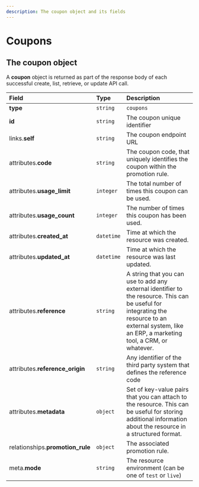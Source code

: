 ```yaml
---
description: The coupon object and its fields
---
```


# Coupons

## The coupon object

A **coupon** object is returned as part of the response body of each successful create, list, retrieve, or update API call.

| Field | Type | Description |
| :--- | :--- | :--- |
| **type** | `string` | `coupons` |
| **id** | `string` | The coupon unique identifier |
| links.**self** | `string` | The coupon endpoint URL |
| attributes.**code** | `string` | The coupon code, that uniquely identifies the coupon within the promotion rule. |
| attributes.**usage\_limit** | `integer` | The total number of times this coupon can be used. |
| attributes.**usage\_count** | `integer` | The number of times this coupon has been used. |
| attributes.**created\_at** | `datetime` | Time at which the resource was created. |
| attributes.**updated\_at** | `datetime` | Time at which the resource was last updated. |
| attributes.**reference** | `string` | A string that you can use to add any external identifier to the resource. This can be useful for integrating the resource to an external system, like an ERP, a marketing tool, a CRM, or whatever. |
| attributes.**reference\_origin** | `string` | Any identifier of the third party system that defines the reference code |
| attributes.**metadata** | `object` | Set of key-value pairs that you can attach to the resource. This can be useful for storing additional information about the resource in a structured format. |
| relationships.**promotion\_rule** | `object` | The associated promotion rule. |
| meta.**mode** | `string` | The resource environment \(can be one of `test` or `live`\) |

